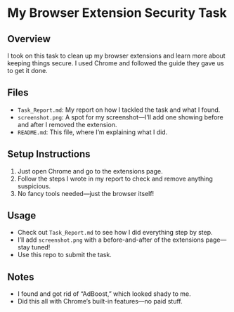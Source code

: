 # My Browser Extension Security Task

## Overview
I took on this task to clean up my browser extensions and learn more about keeping things secure. I used Chrome and followed the guide they gave us to get it done.

## Files
- `Task_Report.md`: My report on how I tackled the task and what I found.
- `screenshot.png`: A spot for my screenshot—I'll add one showing before and after I removed the extension.
- `README.md`: This file, where I’m explaining what I did.

## Setup Instructions
1. Just open Chrome and go to the extensions page.
2. Follow the steps I wrote in my report to check and remove anything suspicious.
3. No fancy tools needed—just the browser itself!

## Usage
- Check out `Task_Report.md` to see how I did everything step by step.
- I’ll add `screenshot.png` with a before-and-after of the extensions page—stay tuned!
- Use this repo to submit the task.

## Notes
- I found and got rid of “AdBoost,” which looked shady to me.
- Did this all with Chrome’s built-in features—no paid stuff.
